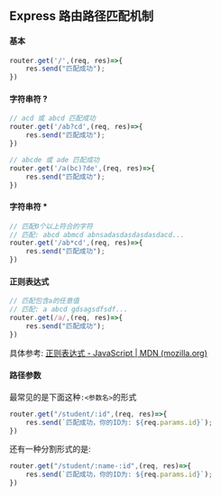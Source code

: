 ## Express 路由路径匹配机制
#### 基本
```js
router.get('/',(req, res)=>{
	res.send("匹配成功");
})
```

#### 字符串符 ?
```js
// acd 或 abcd 匹配成功
router.get('/ab?cd',(req, res)=>{
	res.send("匹配成功");
})
```

```js
// abcde 或 ade 匹配成功
router.get('/a(bc)?de',(req, res)=>{
	res.send("匹配成功");
})
```

#### 字符串符 *
```js
// 匹配0个以上符合的字符
// 匹配: abcd abmcd abnsadasdasdasdasdacd...
router.get('/ab*cd',(req, res)=>{
	res.send("匹配成功");
})
```

#### 正则表达式
```js
// 匹配包含a的任意值
// 匹配: a abcd gdsagsdfsdf...
router.get(/a/,(req, res)=>{
	res.send("匹配成功");
})
```

具体参考: [正则表达式 - JavaScript | MDN (mozilla.org)](https://developer.mozilla.org/zh-CN/docs/Web/JavaScript/Guide/Regular_Expressions)

#### 路径参数
最常见的是下面这种`:<参数名>`的形式
```js
router.get("/student/:id",(req, res)=>{
	res.send(`匹配成功，你的ID为: ${req.params.id}`);
})
```

还有一种分割形式的是:
```js
router.get("/student/:name-:id",(req, res)=>{
	res.send(`匹配成功，你的ID为: ${req.params.id}`);
})
```